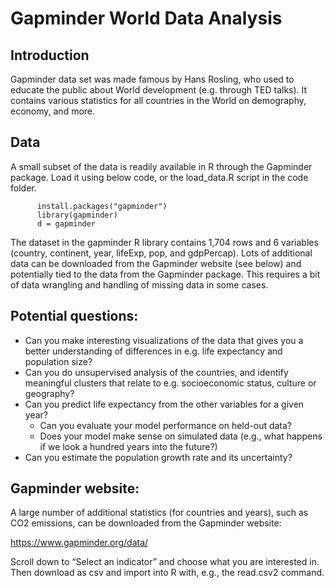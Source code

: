 # Gapminder World Data Analysis

## Introduction
Gapminder data set was made famous by Hans Rosling, who used to educate the public about World development (e.g. through TED talks). It contains various statistics for all countries in the World on demography, economy, and more. 

## Data
A small subset of the data is readily available in R through the Gapminder package. Load it using below code, or the load_data.R script in the code folder.

          install.packages("gapminder")  
          library(gapminder)
          d = gapminder 

The dataset in the gapminder R library contains 1,704 rows and 6 variables (country, continent, year, lifeExp, pop, and gdpPercap). Lots of additional data can be downloaded from the Gapminder website (see below) and potentially tied to the data from the Gapminder package. This requires a bit of data wrangling and handling of missing data in some cases.

## Potential questions:
- Can you make interesting visualizations of the data that gives you a better understanding of differences in e.g. life expectancy and population size?
- Can you do unsupervised analysis of the countries, and identify meaningful clusters that relate to e.g. socioeconomic status, culture or geography?
- Can you predict life expectancy from the other variables for a given year?
  - Can you evaluate your model performance on held-out data?
  - Does your model make sense on simulated data (e.g., what happens if we look a hundred years into the future?)
- Can you estimate the population growth rate and its uncertainty?


## Gapminder website:
A large number of additional statistics (for countries and years), such as CO2 emissions, can be downloaded from the Gapminder website:

  https://www.gapminder.org/data/
   
Scroll down to “Select an indicator” and choose what you are interested in. Then download as csv and import into R with, e.g., the read.csv2 command.
